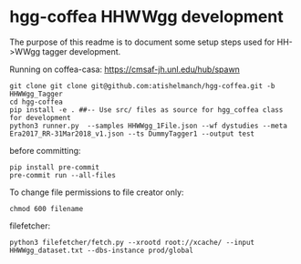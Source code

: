 # hgg-coffea HHWWgg development

The purpose of this readme is to document some setup steps used for HH->WWgg tagger development.

Running on coffea-casa: https://cmsaf-jh.unl.edu/hub/spawn

```
git clone git clone git@github.com:atishelmanch/hgg-coffea.git -b HHWWgg_Tagger
cd hgg-coffea
pip install -e . ##-- Use src/ files as source for hgg_coffea class for development
python3 runner.py  --samples HHWWgg_1File.json --wf dystudies --meta Era2017_RR-31Mar2018_v1.json --ts DummyTagger1 --output test
```

before committing:

```
pip install pre-commit
pre-commit run --all-files
```

To change file permissions to file creator only:

```
chmod 600 filename
```

filefetcher:

```
python3 filefetcher/fetch.py --xrootd root://xcache/ --input HHWWgg_dataset.txt --dbs-instance prod/global
```
